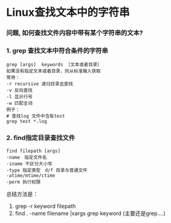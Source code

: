 # Linux查找文本中的字符串

### 问题, 如何查找文件内容中带有某个字符串的文本?

### 1. grep 查找文本中符合条件的字符串

```
grep [args]  keywords ［文本或者目录］
如果没有指定文本或者目录，则从标准输入获取
常用：
-r recursive 递归目录去查找
-v 反向查找
-l 显示行号
-w 匹配全词
例子：
# 查找log 文件中含有test
grep test *.log
```



###  2. find指定目录查找文件

```
find filepath [args] 
-name　指定文件名
-iname 不区分大小写
-type 指定类型　d/f 目录与普通文件
-atime/mtime/ctime 
-perm 执行权限
```



总结方法是：

1. grep -r keyword filepath
2. find . -name filename |xargs grep keyword (主要还是grep....)



